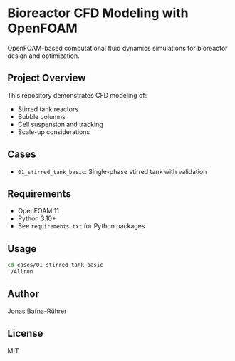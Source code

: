 # Bioreactor CFD Modeling with OpenFOAM

OpenFOAM-based computational fluid dynamics simulations for bioreactor design and optimization.

## Project Overview

This repository demonstrates CFD modeling of:
- Stirred tank reactors
- Bubble columns
- Cell suspension and tracking
- Scale-up considerations

## Cases

- `01_stirred_tank_basic`: Single-phase stirred tank with validation

## Requirements

- OpenFOAM 11
- Python 3.10+
- See `requirements.txt` for Python packages

## Usage
```bash
cd cases/01_stirred_tank_basic
./Allrun
```

## Author

Jonas Bafna-Rührer

## License

MIT
